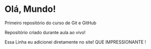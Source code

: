 # Olá, Mundo!
 Primeiro repositório do curso de Git e GitHub

 Repositório criado durante aula ao vivo!

Essa Linha eu adicionei diretamente no site! QUE IMPRESSIONANTE !
